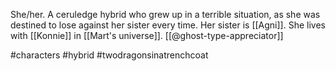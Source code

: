 She/her. A ceruledge hybrid who grew up in a terrible situation, as she was destined to lose against her sister every time. Her sister is [[Agni]]. She lives with [[Konnie]] in [[Mart's universe]]. [[@ghost-type-appreciator]]

#characters #hybrid #twodragonsinatrenchcoat